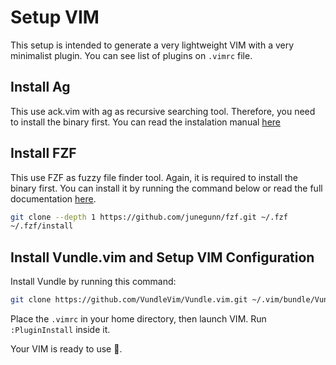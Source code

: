 Setup VIM
========================
This setup is intended to generate a very lightweight VIM with a very minimalist plugin. You can see list of plugins on `.vimrc` file.  

Install Ag
------------------------
This use ack.vim with ag as recursive searching tool. Therefore, you need to install the binary first. You can read the instalation manual [here](https://github.com/ggreer/the_silver_searcher)  

Install FZF
------------------------
This use FZF as fuzzy file finder tool. Again, it is required to install the binary first. You can install it by running the command below or read the full documentation [here](https://github.com/junegunn/fzf).  
```bash
git clone --depth 1 https://github.com/junegunn/fzf.git ~/.fzf
~/.fzf/install
```

Install Vundle.vim and Setup VIM Configuration
------------------------
Install Vundle by running this command:  
```bash
git clone https://github.com/VundleVim/Vundle.vim.git ~/.vim/bundle/Vundle.vim
```
Place the `.vimrc` in your home directory, then launch VIM. Run `:PluginInstall` inside it.  

Your VIM is ready to use :rocket:.  
